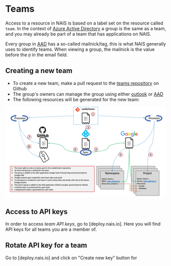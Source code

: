 # Teams

Access to a resource in NAIS is based on a label set on the resource called `team`. In the context of [Azure Active
Directory][AAD] a group is the same as a team, and you may already be part of a team that has applications on NAIS.

Every group in [AAD] has a so-called mailnick/tag, this is what NAIS generally uses to identify teams. When viewing
a group, the mailnick is the value before the `@` in the email field.

## Creating a new team

* To create a new team, make a pull request to the [teams repository] on Github
* The group's owners can manage the group using either [outlook] or [AAD]
* The following resources will be generated for the new team:

![nais-teams](_media/nais-teams.png)

## Access to API keys

In order to access _team API keys_, go to [deploy.nais.io].
Here you will find API keys for all teams you are a member of. 

## Rotate API key for a team

Go to [deploy.nais.io] and click on "Create new key" button for 

[deploy]: https://deploy.nais.io/

[AAD]: https://aad.portal.azure.com/#blade/Microsoft_AAD_IAM/GroupsManagementMenuBlade/AllGroups

[outlook]: https://outlook.office365.com/owa

[teams repository]: https://github.com/navikt/teams

[All teams]: https://navno.sharepoint.com/sites/Bestillinger/Lists/Nytt%20Team/AllItems.aspx

[#nais]: https://nav-it.slack.com/messages/C5KUST8N6

[#vault-pr]: https://nav-it.slack.com/archives/CQFTZBUFN

[vault-iac]: https://github.com/navikt/vault-iac/tree/master/terraform/teams
